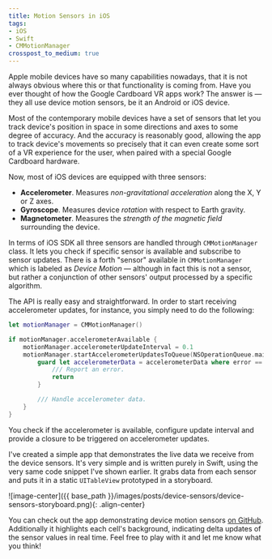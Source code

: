 ```yaml
---
title: Motion Sensors in iOS
tags:
- iOS
- Swift
- CMMotionManager
crosspost_to_medium: true
---
```

Apple mobile devices have so many capabilities nowadays, that it is not always obvious where this or that functionality is coming from. Have you ever thought of how the Google Cardboard VR apps work? The answer is — they all use device motion sensors, be it an Android or iOS device. <!--more-->

Most of the contemporary mobile devices have a set of sensors that let you track device's position in space in some directions and axes to some degree of accuracy. And the accuracy is reasonably good, allowing the app to track device's movements so precisely that it can even create some sort of a VR experience for the user, when paired with a special Google Cardboard hardware.

Now, most of iOS devices are equipped with three sensors:

* **Accelerometer**. Measures *non-gravitational acceleration* along the X, Y or Z axes.
* **Gyroscope**. Measures device *rotation* with respect to Earth gravity.
* **Magnetometer**. Measures the *strength of the magnetic field* surrounding the device.

In terms of iOS SDK all three sensors are handled through `CMMotionManager` class. It lets you check if specific sensor is available and subscribe to sensor updates. There is a forth "sensor" available in `CMMotionManager` which is labeled as *Device Motion* — although in fact this is not a sensor, but rather a conjunction of other sensors' output processed by a specific algorithm.

The API is really easy and straightforward. In order to start receiving accelerometer updates, for instance, you simply need to do the following:

```swift
let motionManager = CMMotionManager()

if motionManager.accelerometerAvailable {
    motionManager.accelerometerUpdateInterval = 0.1
    motionManager.startAccelerometerUpdatesToQueue(NSOperationQueue.mainQueue()) { (accelerometerData, error) in
        guard let accelerometerData = accelerometerData where error == nil else { 
            /// Report an error.   
            return 
        }

        /// Handle accelerometer data.
    }
}
```

You check if the accelerometer is available, configure update interval and provide a closure to be triggered on accelerometer updates.

I've created a simple app that demonstrates the live data we receive from the device sensors. It's very simple and is written purely in Swift, using the very same code snippet I've shown earlier. It grabs data from each sensor and puts it in a static `UITableView` prototyped in a storyboard.

![image-center]({{ base_path }}/images/posts/device-sensors/device-sensors-storyboard.png){: .align-center}    

You can check out the app demonstrating device motion sensors <a target="_blank" href="https://github.com/navoshta/MotionSensorData">on GitHub</a>. Additionally it highlights each cell's background, indicating delta updates of the sensor values in real time. Feel free to play with it and let me know what you think!




